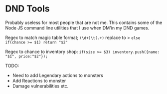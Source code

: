 # DND Tools
Probably useless for most people that are not me. This contains some of the Node JS command line
utilities that I use when DM'in my DND games.


Regex to match magic table format;
`(\d+)\t(.+)` replace to > `else if(chance >= $1) return "$2" `

Regex to chance to inventory shop:
`if(size >= $3) inventory.push({name: "$1", price:"$2"});`

TODO:   
- Need to add Legendary actions to monsters
- Add Reactions to monster
- Damage vulnerabilities etc.